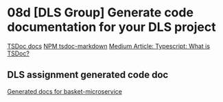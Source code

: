 # 08d [DLS Group] Generate code documentation for your DLS project

[TSDoc docs](https://tsdoc.org)
[NPM tsdoc-markdown](https://www.npmjs.com/package/tsdoc-markdown#gear-generatedocumentation)
[Medium Article: Typescript: What is TSDoc?](https://medium.com/suyeonme/ts-what-is-tsdoc-6e11427c9704)

## DLS assignment generated code doc

[Generated docs for basket-microservice]()
